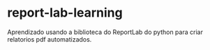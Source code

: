 # report-lab-learning
Aprendizado usando a biblioteca do ReportLab do python para criar relatorios pdf automatizados.
